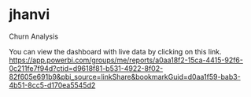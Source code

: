 # jhanvi
Churn Analysis

You can view the dashboard with live data by clicking on this link.
https://app.powerbi.com/groups/me/reports/a0aa18f2-15ca-4415-92f6-0c211fe7f94d?ctid=d9618f81-b531-4922-8f02-82f605e691b9&pbi_source=linkShare&bookmarkGuid=d0aa1f59-bab3-4b51-8cc5-d170ea5545d2
